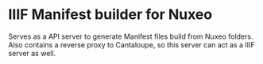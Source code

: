 # IIIF Manifest builder for Nuxeo

Serves as a API server to generate Manifest files build from Nuxeo folders. Also contains a reverse proxy to Cantaloupe, so this server can act as a IIIF server as well.
